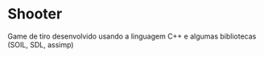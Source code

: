 # Shooter
Game de tiro desenvolvido usando a linguagem C++ e algumas bibliotecas (SOIL, SDL, assimp)
